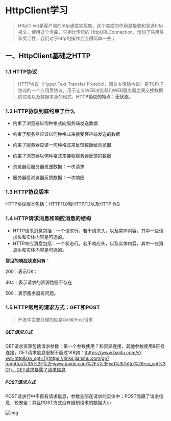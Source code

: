 # HttpClient学习

> HttpClient是客户端的http通信实现库，这个类库的作用是接收和发送http报文，使用这个类库，它相比传统的 HttpURLConnection，增加了易用性和灵活性，我们对于http的操作会变得简单一些；

## 一、HttpClient基础之HTTP

### 1.1 HTTP协议

> HTTP协议（Hyper Text Transfer Protocol，超文本传输协议）是TCP/IP协议的一个应用层协议，用于定义WEB浏览器和WEB服务器之间交换数据的过程以及数据本身的格式。**HTTP协议的特点：无状态。**

### 1.2 HTTP协议到底约束了什么

- 约束了浏览器以何种格式向服务端发送数据

- 约束了服务器应该以何种格式来接受客户端发送的数据

- 约束了服务器应该一何种格式来反馈数据给浏览器

- 约束了浏览器以何种格式来接收服务器反馈的数据

- 浏览器给服务器发送数据：一次请求

- 服务器给浏览器反馈数据：一次响应

### 1.3 HTTP协议版本

HTTP协议版本包括：HTTP/1.0和HTTP/1.1以及HTTP-NG

### 1.4 HTTP请求消息和响应消息的结构

- HTTP请求消息包括：一个请求行，若干请求头，以及实体内容，其中一些请求头和实体内容是可选的。
- HTTP响应消息包括：一个状态行，若干响应头，以及实体内容，其中一些消息头和实体内容是可选的。

**常见的响应状态码有**：

200：表示OK；

404：表示请求的资源路径不存在

500：表示服务器有问题。

### 1.5 HTTP常用的请求方式：GET和POST

> 开发中主要处理的就是Get和Post请求

##### GET请求方式

GET请求资源包括请求参数：第一个参数使用？和资源连接，其他参数使用&符号连接，GET请求信息限制不超过1KB如：[https://www.baidu.com/s?wd=http&rsv_spt=1](https://links.jianshu.com/go?to=https%3A%2F%2Fwww.baidu.com%2Fs%3Fwd%3Dhttp%26rsv_spt%3D1)，GET请求暴露了请求信息

##### POST请求方式

POST请求行中不再有请求信息，参数全部在请求的实体中；POST隐藏了请求信息，较安全；并且POST方式没有限制请求的数据大小

![img](https://upload-images.jianshu.io/upload_images/6615897-9742e00c8b2bd729.png?imageMogr2/auto-orient/strip|imageView2/2/w/499/format/webp)